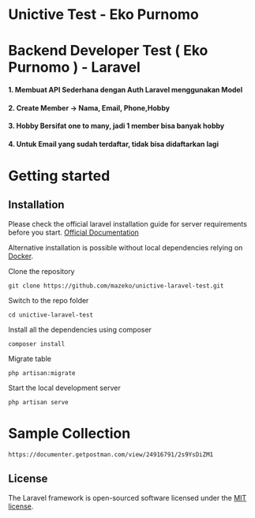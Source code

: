 # Unictive Test - Eko Purnomo

# Backend Developer Test ( Eko Purnomo ) - Laravel

#### 1. Membuat API Sederhana dengan Auth Laravel menggunakan Model
#### 2. Create Member -> Nama, Email, Phone,Hobby 
#### 3. Hobby Bersifat one to many, jadi 1 member bisa banyak hobby
#### 4. Untuk Email yang sudah terdaftar, tidak bisa didaftarkan lagi

# Getting started

## Installation

Please check the official laravel installation guide for server requirements before you start. [Official Documentation](https://laravel.com/docs/5.4/installation#installation)

Alternative installation is possible without local dependencies relying on [Docker](#docker). 

Clone the repository

    git clone https://github.com/mazeko/unictive-laravel-test.git

Switch to the repo folder

    cd unictive-laravel-test

Install all the dependencies using composer

    composer install
    
Migrate table

    php artisan:migrate

Start the local development server

    php artisan serve
    
# Sample Collection

    https://documenter.getpostman.com/view/24916791/2s9YsDiZM1

## License

The Laravel framework is open-sourced software licensed under the [MIT license](https://opensource.org/licenses/MIT).
